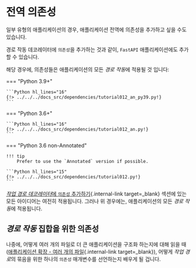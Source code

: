 # 전역 의존성

일부 유형의 애플리케이션의 경우, 애플리케이션 전역에 의존성을 추가하고 싶을 수도 있습니다.

경로 작동 데코레이터에 `의존성`을 추가하는 것과 같이, `FastAPI` 애플리케이션에도 추가할 수 있습니다.

해당 경우에, 의존성들은 애플리케이션의 모든 *경로 작동*에 적용될 것 입니다:

=== "Python 3.9+"

    ```Python hl_lines="16"
    {!> ../../../docs_src/dependencies/tutorial012_an_py39.py!}
    ```

=== "Python 3.6+"

    ```Python hl_lines="16"
    {!> ../../../docs_src/dependencies/tutorial012_an.py!}
    ```

=== "Python 3.6 non-Annotated"

    !!! tip
        Prefer to use the `Annotated` version if possible.

    ```Python hl_lines="15"
    {!> ../../../docs_src/dependencies/tutorial012.py!}
    ```

[*작업 경로 데코레이터*에 `의존성` 추가하기](dependencies-in-path-operation-decorators.md){.internal-link target=_blank} 섹션에 있는 모든 아이디어는
여전히 적용됩니다. 그러나 위 경우에는, 애플리케이션의 모든 *경로 작동*에 적용됩니다.

## *경로 작동* 집합을 위한 의존성

나중에, 어떻게 여러 개의 파일로 더 큰 애플리케이션을 구조화 하는지에 대해 읽을 때 ([애플리케이션 확장 - 여러 개의 파일](../../tutorial/bigger-applications.md){.internal-link target=_blank}), 어떻게 *작업 경로*의 묶음을 위한 하나의 `의존성` 매개변수를 선언하는지 배우게 될 겁니다.
